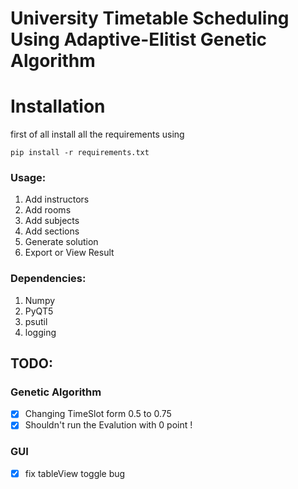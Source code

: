 # University Timetable Scheduling Using Adaptive-Elitist Genetic Algorithm


# Installation
first of all install all the requirements using
    
    pip install -r requirements.txt 

### Usage:
1. Add instructors
2. Add rooms
3. Add subjects
4. Add sections
5. Generate solution
6. Export or View Result

### Dependencies:
1. Numpy
2. PyQT5
3. psutil
4. logging


## TODO:

### Genetic Algorithm
- [X] Changing TimeSlot form 0.5 to 0.75
- [X] Shouldn't run the Evalution with 0 point !

### GUI
- [X] fix tableView toggle bug

